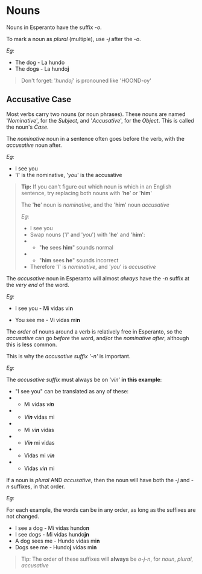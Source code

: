 # Nouns

Nouns in Esperanto have the suffix _-o_.

To mark a noun as _plural_ (multiple), use _-j_ after the _-o_.

_Eg:_

- The dog - La hundo
- The dog**s** - La hundo**j**

> Don't forget: '_hundoj_' is pronouned like 'HOOND-oy'

## Accusative Case

Most verbs carry two nouns (or noun phrases).
These nouns are named '_Nominative_', for the _Subject_, and '_Accusative_', for the _Object_.
This is called the noun's _Case_.

The _nominative_ noun in a sentence often goes before the verb, with the _accusative_ noun after.

_Eg:_

- I see you
- '_I_' is the nominative, '_you_' is the accusative

> **Tip:** If you can't figure out which noun is which in an English sentence, try replacing both nouns with '**he**' or '**him**'
>
> The '**he**' noun is _nominative_, and the '**him**' noun _accusative_
>
> _Eg:_
>
> - I see you
> - Swap nouns ('_I_' and '_you_') with '**he**' and '**him**':
> - - "**he** sees **him**" sounds normal
> - - "**him** sees **he**" sounds incorrect
> - Therefore '_I_' is _nominative_, and '_you_' is _accusative_

The _accusative_ noun in Esperanto will almost _always_ have the _-n_ suffix at the _very end_ of the word.

_Eg:_

- I see you - Mi vidas vi**n**

- You see me - Vi vidas mi**n**

The _order_ of nouns around a verb is relatively free in Esperanto, so the _accusative_ can go _before_ the word, and/or the _nominative_ _after_, although this is less common.

This is why the _accusative suffix '-n'_ is important.

_Eg:_

The _accusative suffix_ must always be on '_vin_' **in this example**:

- "I see you" can be translated as any of these:
- - Mi vidas _vi**n**_
- - _Vi**n**_ vidas mi
- - Mi _vi**n**_ vidas
- - _Vi**n**_ mi vidas
- - Vidas mi _vi**n**_
- - Vidas _vi**n**_ mi

If a noun is _plural_ AND _accusative_, then the noun will have both the _-j_ and _-n_ suffixes, in that order.

_Eg:_

For each example, the words can be in any order, as long as the suffixes are not changed.

- I see a dog - Mi vidas hundo**n**
- I see dogs - Mi vidas hundo**jn**
- A dog sees me - Hundo vidas mi**n**
- Dogs see me - Hundo**j** vidas mi**n**

> Tip: The order of these suffixes will **always** be _o_-_j_-_n_, for _noun_, _plural_, _accusative_
